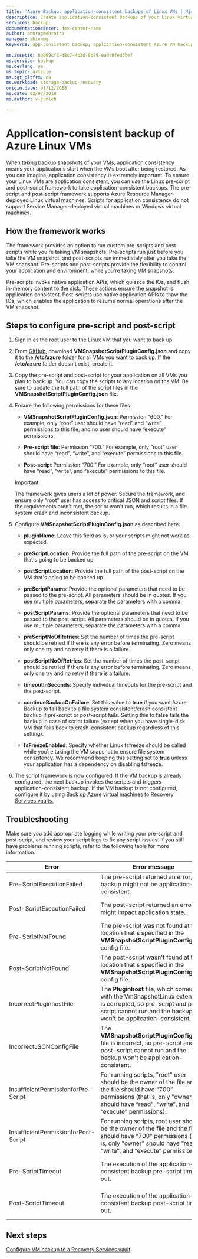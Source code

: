 ```yaml
---
title: 'Azure Backup: application-consistent backups of Linux VMs | Microsoft Docs'
description: Create application-consistent backups of your Linux virtual machines to Azure. This article explains configuring the script framework to back up Azure-deployed Linux VMs. This article also includes troubleshooting information.
services: backup
documentationcenter: dev-center-name
author: anuragmehrotra
manager: shivamg
keywords: app-consistent backup; application-consistent Azure VM backup; Linux VM backup; Azure Backup

ms.assetid: bbb99cf2-d8c7-4b3d-8b29-eadc0fed3bef
ms.service: backup
ms.devlang: na
ms.topic: article
ms.tgt_pltfrm: na
ms.workload: storage-backup-recovery
origin.date: 01/12/2018
ms.date: 02/07/2018
ms.author: v-junlch

---
```


# Application-consistent backup of Azure Linux VMs

When taking backup snapshots of your VMs, application consistency means your applications start when the VMs boot after being restored. As you can imagine, application consistency is extremely important. To ensure your Linux VMs are application consistent, you can use the Linux pre-script and post-script framework to take application-consistent backups. The pre-script and post-script framework supports Azure Resource Manager-deployed Linux virtual machines. Scripts for application consistency do not support Service Manager-deployed virtual machines or Windows virtual machines.

## How the framework works

The framework provides an option to run custom pre-scripts and post-scripts while you're taking VM snapshots. Pre-scripts run just before you take the VM snapshot, and post-scripts run immediately after you take the VM snapshot. Pre-scripts and post-scripts provide the flexibility to control your application and environment, while you're taking VM snapshots.

Pre-scripts invoke native application APIs, which quiesce the IOs, and flush in-memory content to the disk. These actions ensure the snapshot is application consistent. Post-scripts use native application APIs to thaw the IOs, which enables the application to resume normal operations after the VM snapshot.

## Steps to configure pre-script and post-script

1. Sign in as the root user to the Linux VM that you want to back up.

2. From [GitHub](https://github.com/MicrosoftAzureBackup/VMSnapshotPluginConfig), download **VMSnapshotScriptPluginConfig.json** and copy it to the **/etc/azure** folder for all VMs you want to back up. If the **/etc/azure** folder doesn't exist, create it.

3. Copy the pre-script and post-script for your application on all VMs you plan to back up. You can copy the scripts to any location on the VM. Be sure to update the full path of the script files in the **VMSnapshotScriptPluginConfig.json** file.

4. Ensure the following permissions for these files:

   - **VMSnapshotScriptPluginConfig.json**: Permission “600.” For example, only “root” user should have “read” and “write” permissions to this file, and no user should have “execute” permissions.

   - **Pre-script file**: Permission “700.”  For example, only “root” user should have “read”, “write”, and “execute” permissions to this file.
  
   - **Post-script** Permission “700.” For example, only “root” user should have “read”, “write”, and “execute” permissions to this file.

   > [!Important]
   > The framework gives users a lot of power. Secure the framework, and ensure only “root” user has access to critical JSON and script files.
   > If the requirements aren't met, the script won't run, which results in a file system crash and inconsistent backup.
   >

5. Configure **VMSnapshotScriptPluginConfig.json** as described here:
    - **pluginName**: Leave this field as is, or your scripts might not work as expected.

    - **preScriptLocation**: Provide the full path of the pre-script on the VM that's going to be backed up.

    - **postScriptLocation**: Provide the full path of the post-script on the VM that's going to be backed up.

    - **preScriptParams**: Provide the optional parameters that need to be passed to the pre-script. All parameters should be in quotes. If you use multiple parameters, separate the parameters with a comma.

    - **postScriptParams**: Provide the optional parameters that need to be passed to the post-script. All parameters should be in quotes. If you use multiple parameters, separate the parameters with a comma.

    - **preScriptNoOfRetries**: Set the number of times the pre-script should be retried if there is any error before terminating. Zero means only one try and no retry if there is a failure.

    - **postScriptNoOfRetries**:  Set the number of times the post-script should be retried if there is any error before terminating. Zero means only one try and no retry if there is a failure.
    
    - **timeoutInSeconds**: Specify individual timeouts for the pre-script and the post-script.

    - **continueBackupOnFailure**: Set this value to **true** if you want Azure Backup to fall back to a file system consistent/crash consistent backup if pre-script or post-script fails. Setting this to **false** fails the backup in case of script failure (except when you have single-disk VM that falls back to crash-consistent backup regardless of this setting).

    - **fsFreezeEnabled**: Specify whether Linux fsfreeze should be called while you're taking the VM snapshot to ensure file system consistency. We recommend keeping this setting set to **true** unless your application has a dependency on disabling fsfreeze.

6. The script framework is now configured. If the VM backup is already configured, the next backup invokes the scripts and triggers application-consistent backup. If the VM backup is not configured, configure it by using [Back up Azure virtual machines to Recovery Services vaults.](/backup/backup-azure-vms-first-look-arm)

## Troubleshooting

Make sure you add appropriate logging while writing your pre-script and post-script, and review your script logs to fix any script issues. If you still have problems running scripts, refer to the following table for more information.

| Error | Error message | Recommended action |
| ------------------------ | -------------- | ------------------ |
| Pre-ScriptExecutionFailed |The pre-script returned an error, so backup might not be application-consistent.	| Look at the failure logs for your script to fix the issue.|  
| Post-ScriptExecutionFailed | The post-script returned an error that might impact application state. |	Look at the failure logs for your script to fix the issue and check the application state. |
| Pre-ScriptNotFound | The pre-script was not found at the location that's specified in the **VMSnapshotScriptPluginConfig.json** config file. |	Make sure that pre-script is present at the path that's specified in the config file to ensure application-consistent backup.|
| Post-ScriptNotFound | The post-script wasn't found at the location that's specified in the **VMSnapshotScriptPluginConfig.json** config file. |	Make sure that post-script is present at the path that's specified in the config file to ensure application-consistent backup.|
| IncorrectPluginhostFile | The **Pluginhost** file, which comes with the VmSnapshotLinux extension, is corrupted, so pre-script and post-script cannot run and the backup won't be application-consistent.	| Uninstall the **VmSnapshotLinux** extension, and it will automatically be reinstalled with the next backup to fix the problem. |
| IncorrectJSONConfigFile | The **VMSnapshotScriptPluginConfig.json** file is incorrect, so pre-script and post-script cannot run and the backup won't be application-consistent. | Download the copy from [GitHub](https://github.com/MicrosoftAzureBackup/VMSnapshotPluginConfig) and configure it again. |
| InsufficientPermissionforPre-Script | For running scripts, "root" user should be the owner of the file and the file should have “700” permissions (that is, only "owner" should have “read”, “write”, and “execute” permissions). | Make sure “root” user is the “owner” of the script file and that only "owner" has “read”, “write” and “execute” permissions. |
| InsufficientPermissionforPost-Script | For running scripts, root user should be the owner of the file and the file should have “700” permissions (that is, only "owner" should have “read”, “write”, and “execute” permissions). | Make sure “root” user is the “owner” of the script file and that only "owner" has “read”, “write” and “execute” permissions. |
| Pre-ScriptTimeout | The execution of the application-consistent backup pre-script timed-out. | Check the script and increase the timeout in the **VMSnapshotScriptPluginConfig.json** file that's located at **/etc/azure**. |
| Post-ScriptTimeout | The execution of the application-consistent backup post-script timed out. | Check the script and increase the timeout in the **VMSnapshotScriptPluginConfig.json** file that's located at **/etc/azure**. |

## Next steps
[Configure VM backup to a Recovery Services vault](/backup/backup-azure-arm-vms)

<!-- Update_Description: wording update -->